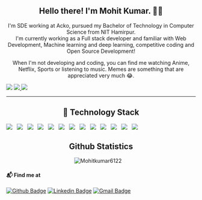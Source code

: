 <h2 align="center">Hello there! I'm Mohit Kumar. 👋🤓</h2>
<p align="center">I'm SDE working at Acko, pursued my Bachelor of Technology in Computer Science from NIT Hamirpur.<br>
I'm currently working as a Full stack developer and familiar with Web Development, Machine learning and deep learning, competitive coding and Open Source Development!  
</p>

<p align="center">When I'm not developing and coding, you can find me watching Anime, Netflix, Sports or listening to music. Memes are something that are appreciated very much 😂. </p>


![](https://komarev.com/ghpvc/?username=Mohitkumar6122&style=flat-square)
  <a href="https://github.com/MohitKumar6122"></a>
  <a href="https://github.com/MohitKumar6122?tab=repositories">
    <img src="https://badges.pufler.dev/repos/Mohitkumar6122?style=flat-square&color=black&logo=github">
  </a>
<a href="https://github.com/Mohitkumar6122"><img src="https://img.shields.io/github/followers/Mohitkumar6122?style=social"></a>

<hr>
<h2 align="center"> 🔭 Technology Stack</h2>
<p align="center">
  
  <img src="https://img.shields.io/badge/c++%20-%231572B6.svg?&style=for-the-badge&logo=cplusplus&logoColor=white" />&nbsp;&nbsp;
  <img src="https://img.shields.io/badge/python%20-%231572B6.svg?&style=for-the-badge&logo=python&logoColor=yellow" />&nbsp;&nbsp;
  <img src="https://img.shields.io/badge/javascript%20-%231572B6.svg?&style=for-the-badge&logo=javascript&logoColor=yellow" />&nbsp;&nbsp;
  <img src="https://img.shields.io/badge/HTML%20-%231572B6.svg?&style=for-the-badge&logo=html5&logoColor=red" />&nbsp;&nbsp;
  <img src="https://img.shields.io/badge/CSS%20-%231572B6.svg?&style=for-the-badge&logo=postcss&logoColor=white" />&nbsp;&nbsp;
  <img src="https://img.shields.io/badge/flask%20-%231572B6.svg?&style=for-the-badge&logo=flask&logoColor=black" />&nbsp;&nbsp;
  <img src="https://img.shields.io/badge/django%20-%231572B6.svg?&style=for-the-badge&logo=django&logoColor=white" />&nbsp;&nbsp;
  <img src="https://img.shields.io/badge/mysql%20-%231572B6.svg?&style=for-the-badge&logo=mysql&logoColor=white" />&nbsp;&nbsp;
  <img src="https://img.shields.io/badge/PostgreSql%20-%231572B6.svg?&style=for-the-badge&logo=postgresql&logoColor=black" />&nbsp;&nbsp;
  <img src="https://img.shields.io/badge/tensorflow%20-%231572B6.svg?&style=for-the-badge&logo=tensorflow&logoColor=orange" />&nbsp;&nbsp;
  <img src="https://img.shields.io/badge/heroku%20-%231572B6.svg?&style=for-the-badge&logo=heroku&logoColor=pink" />&nbsp;&nbsp;
  <img src="https://img.shields.io/badge/git%20-%231572B6.svg?&style=for-the-badge&logo=git&logoColor=red" />&nbsp;&nbsp;
  <img src="https://img.shields.io/badge/react%20-%231572B6.svg?&style=for-the-badge&logo=react&logoColor=white" />&nbsp;&nbsp;&nbsp;
</p>

<h2 align="center"> Github Statistics </h2>
<p align="center">
<img src="https://github-readme-stats-git-masterrstaa-rickstaa.vercel.app/api?username=Mohitkumar6122&count_private=true&layout=compact&hide=html&theme=jolly" alt="Mohitkumar6122" />&nbsp;&nbsp;&nbsp;&nbsp;
</p>

#### 📬 Find me at
[![Github Badge](http://img.shields.io/badge/-Github-black?style=flat-square&logo=github&link=https://github.com/Mohitkumar6122/)](https://github.com/Mohitkumar6122/) 
[![Linkedin Badge](https://img.shields.io/badge/-LinkedIn-blue?style=flat-square&logo=Linkedin&logoColor=white&link=https://www.linkedin.com/in/mohit-kumar6122/)](https://www.linkedin.com/in/mohit-kumar6122/)
[![Gmail Badge](https://img.shields.io/badge/-Gmail-d14836?style=flat-square&logo=Gmail&logoColor=white&link=mailto:mkay6123@gmail.com)](mailto:mkay6123@gmail.com)
<!-- [![LeetCode_Badge](https://img.shields.io/badge/-LeetCode-FFA116?style=flat&logo=LeetCode&logoColor=black&link=https://leetcode.com/Mkay6122/)](https://leetcode.com/Mkay6122/) -->



